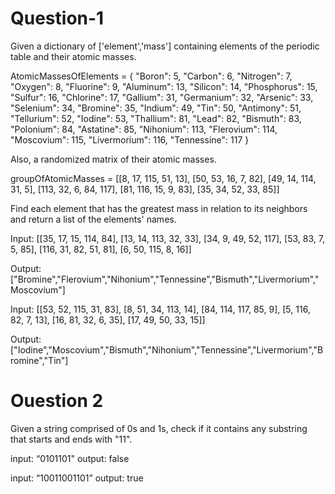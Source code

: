 # Question-1
Given a dictionary of ['element','mass'] containing elements of the periodic table and their atomic masses.

AtomicMassesOfElements = {
    "Boron": 5, "Carbon": 6, "Nitrogen": 7, "Oxygen": 8, "Fluorine": 9,
    "Aluminum": 13, "Silicon": 14, "Phosphorus": 15, "Sulfur": 16, "Chlorine": 17,
    "Gallium": 31, "Germanium": 32, "Arsenic": 33, "Selenium": 34, "Bromine": 35,
    "Indium": 49, "Tin": 50, "Antimony": 51, "Tellurium": 52, "Iodine": 53,
    "Thallium": 81, "Lead": 82, "Bismuth": 83, "Polonium": 84, "Astatine": 85,
    "Nihonium": 113, "Flerovium": 114, "Moscovium": 115, "Livermorium": 116, "Tennessine": 117
}

Also, a randomized matrix of their atomic masses.

groupOfAtomicMasses = [[8, 17, 115, 51, 13],
                       [50, 53, 16, 7, 82],
                       [49, 14, 114, 31, 5],
                       [113, 32, 6, 84, 117],
                       [81, 116, 15, 9, 83],
                       [35, 34, 52, 33, 85]]


Find each element that has the greatest mass in relation to its neighbors and return a list of the elements' names.

Input:
[[35, 17, 15, 114, 84],
 [13, 14, 113, 32, 33],
 [34, 9, 49, 52, 117],
 [53, 83, 7, 5, 85],
 [116, 31, 82, 51, 81],
 [6, 50, 115, 8, 16]]

 Output:
["Bromine","Flerovium","Nihonium","Tennessine","Bismuth","Livermorium","Moscovium"]

Input:
[[53, 52, 115, 31, 83],
 [8, 51, 34, 113, 14],
 [84, 114, 117, 85, 9],
 [5, 116, 82, 7, 13],
 [16, 81, 32, 6, 35],
 [17, 49, 50, 33, 15]]

 Output:
["Iodine","Moscovium","Bismuth","Nihonium","Tennessine","Livermorium","Bromine","Tin"]


# Ouestion 2
Given a string comprised of 0s and 1s, check if it contains any substring that starts and ends with "11".

input: “0101101"
output: false


input: “10011001101”
output: true

